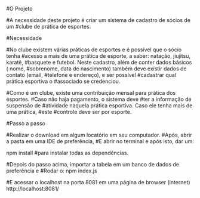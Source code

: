 #O Projeto

#A necessidade deste projeto é criar um sistema de cadastro de sócios de um 
#clube de prática de esportes.

#Necessidade

#No clube existem várias práticas de esportes e é possível que o sócio tenha 
#acesso a mais de uma prática de esporte, a saber: natação, jiujitsu, karatê, 
#basquete e futebol. Neste cadastro, além de conter dados básicos ( nome, 
#sobrenome, data de nascimento) também deve existir dados de contato (email,
#telefone e endereço), e ser possível #cadastrar qual prática esportiva o 
#associado se credenciou.

#Como é um clube, existe uma contribuição mensal para prática dos esportes. 
#Caso não haja pagamento, o sistema deve #ter a informação de suspensão de
#atividade naquela prática esportiva. Caso ele tenha mais de uma prática, 
#este #controle deve ser por esporte.

#Passo a passo

#Realizar o download em algum locatório em seu computador.
#Após, abrir a pasta em uma IDE de preferência,
#E abrir no terminal e após isto, dar um: 

npm install #para instalar todas as dependências.

#Depois do passo acima, importar a tabela em um banco de dados de preferência e
#Rodar o: 
npm index.js 

#E acessar o localhost na porta 8081 em uma página de browser (internet)
http://localhost:8081/

